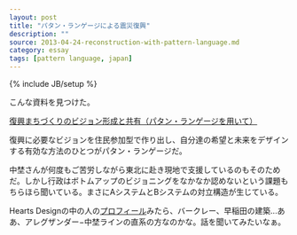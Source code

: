 ```yaml
---
layout: post
title: "パタン・ランゲージによる震災復興"
description: ""
source: 2013-04-24-reconstruction-with-pattern-language.md
category: essay
tags: [pattern language, japan]
---
```

{% include JB/setup %}

こんな資料を見つけた。

[復興まちづくりのビジョン形成と共有（パタン・ランゲージを用いて）](http://www.hearts-design.com/staff/img/ronko_sinsai.pdf)

復興に必要なビジョンを住民参加型で作り出し、自分達の希望と未来をデザインする有効な方法のひとつがパタン・ランゲージだ。

中埜さんが何度もご苦労しながら東北に赴き現地で支援しているのもそのためだ。しかし行政はボトムアップのビジョニングをなかなか認めないという課題もちらほら聞いている。まさにAシステムとBシステムの対立構造が生じている。

Hearts Designの中の人の[プロフィール](http://www.hearts-design.com/staff/index.html)みたら、バークレー、早稲田の建築...ああ、アレグザンダー−中埜ラインの直系の方なのかな。話を聞いてみたいなぁ。

